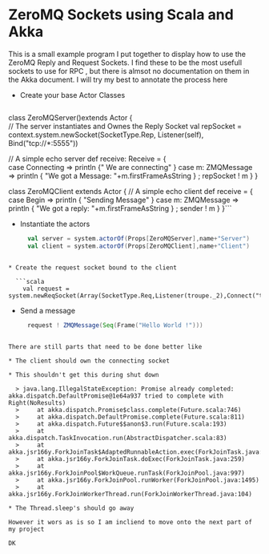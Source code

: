 ZeroMQ Sockets using Scala and Akka
===================================


This is a small example program I put together to display how to use the ZeroMQ Reply and Request Sockets. I find these to be the most usefull sockets to use for RPC , but there is almsot no documentation on them in the Akka document. I will try my best to annotate the process here 


* Create your base Actor Classes 

  ```scala
class ZeroMQServer()extends Actor {   
  // The server instantiates and Ownes the Reply Socket
  val repSocket = context.system.newSocket(SocketType.Rep, Listener(self), Bind("tcp://*:5555"))

  // A simple echo server 
  def receive: Receive = {    
	case Connecting => println {" We are connecting" }
	case m: ZMQMessage => println { "We got a Message: "+m.firstFrameAsString } ; repSocket ! m 
  }
}

class ZeroMQClient extends Actor { 
  // A simple echo client
  def receive = { 
    case Begin => println { "Sending Message" }
	case m: ZMQMessage => println { "We got a reply: "+m.firstFrameAsString } ; sender ! m
  }
}```


* Instantiate the actors 

  ```scala
	val server = system.actorOf(Props[ZeroMQServer],name+"Server")
    val client = system.actorOf(Props[ZeroMQClient],name+"Client")
```

* Create the request socket bound to the client
 
  ```scala
    val request = system.newReqSocket(Array(SocketType.Req,Listener(troupe._2),Connect("tcp://127.0.0.1:5555")))
```

* Send a message 
 
  ```scala
    request ! ZMQMessage(Seq(Frame("Hello World !")))
```

There are still parts that need to be done better like 

* The client should own the connecting socket 
 
* This shouldn't get this during shut down 
 
  > java.lang.IllegalStateException: Promise already completed: akka.dispatch.DefaultPromise@1e64a937 tried to complete with Right(NoResults)
  >     at akka.dispatch.Promise$class.complete(Future.scala:746)
  >     at akka.dispatch.DefaultPromise.complete(Future.scala:811)
  >     at akka.dispatch.Future$$anon$3.run(Future.scala:193)
  >     at akka.dispatch.TaskInvocation.run(AbstractDispatcher.scala:83)
  >     at akka.jsr166y.ForkJoinTask$AdaptedRunnableAction.exec(ForkJoinTask.java:1381)
  >     at akka.jsr166y.ForkJoinTask.doExec(ForkJoinTask.java:259)
  >     at akka.jsr166y.ForkJoinPool$WorkQueue.runTask(ForkJoinPool.java:997)
  >     at akka.jsr166y.ForkJoinPool.runWorker(ForkJoinPool.java:1495)
  >     at akka.jsr166y.ForkJoinWorkerThread.run(ForkJoinWorkerThread.java:104)

* The Thread.sleep's should go away 

However it wors as is so I am incliend to move onto the next part of my project 

DK 
  